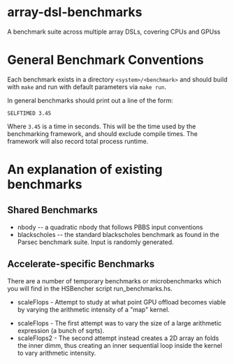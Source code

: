 array-dsl-benchmarks
====================

A benchmark suite across multiple array DSLs, covering CPUs and GPUss

General Benchmark Conventions
=============================

Each benchmark exists in a directory `<system>/<benchmark>` and should
build with `make` and run with default parameters via `make run`.

In general benchmarks should print out a line of the form:

    SELFTIMED 3.45
    
Where `3.45` is a time in seconds.  This will be the time used by the
benchmarking framework, and should exclude compile times.  The
framework will also record total process runtime.


An explanation of existing benchmarks
=====================================

Shared Benchmarks
-----------------

 * nbody -- a quadratic nbody that follows PBBS input conventions
 * blackscholes -- the standard blackscholes benchmark as found in the
                   Parsec benchmark suite.  Input is randomly generated.

Accelerate-specific Benchmarks
-------------------------------------

There are a number of temporary benchmarks or microbenchmarks which
you will find in the HSBencher script run_benchmarks.hs.

 * scaleFlops - Attempt to study at what point GPU offload becomes
     viable by varying the arithmetic intensity of a "map" kernel.
    
  - scaleFlops - The first attempt was to vary the size of a large
                arithmetic expression (a bunch of sqrts).
  - scaleFlops2 - The second attempt instead creates a 2D array an
                folds the inner dimm, thus creating an inner
                sequential loop inside the kernel to vary arithmetic intensity.




